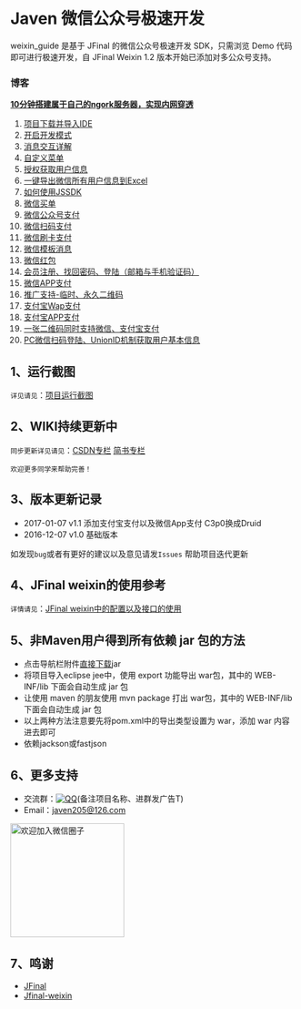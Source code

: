 # Javen 微信公众号极速开发
weixin_guide 是基于 JFinal 的微信公众号极速开发 SDK，只需浏览 Demo 代码即可进行极速开发，自 JFinal Weixin 1.2 版本开始已添加对多公众号支持。


### 博客

[**10分钟搭建属于自己的ngork服务器，实现内网穿透**](http://blog.csdn.net/zyw_java/article/details/70341106)

1. [项目下载并导入IDE](http://blog.csdn.net/zyw_java/article/details/61415051)
2. [开启开发模式](http://blog.csdn.net/zyw_java/article/details/61415205)
3. [消息交互详解](http://blog.csdn.net/zyw_java/article/details/61415102)
4. [自定义菜单](http://blog.csdn.net/zyw_java/article/details/61415114)
5. [授权获取用户信息](http://blog.csdn.net/zyw_java/article/details/61415123)
6. [一键导出微信所有用户信息到Excel](http://blog.csdn.net/zyw_java/article/details/61415146)
7. [如何使用JSSDK](http://blog.csdn.net/zyw_java/article/details/61415170)
8. [微信买单](http://blog.csdn.net/zyw_java/article/details/61415182)
9. [微信公众号支付](http://blog.csdn.net/zyw_java/article/details/54023968)
10. [微信扫码支付](http://blog.csdn.net/zyw_java/article/details/54024162)
11. [微信刷卡支付](http://blog.csdn.net/zyw_java/article/details/54024198)
12. [微信模板消息](http://blog.csdn.net/zyw_java/article/details/61415200)
13. [微信红包](http://blog.csdn.net/zyw_java/article/details/54024211)
14. [会员注册、找回密码、登陆（邮箱与手机验证码）](http://www.jianshu.com/p/61440e181e00)
15. [微信APP支付](http://blog.csdn.net/zyw_java/article/details/54024232)
16. [推广支持-临时、永久二维码](http://blog.csdn.net/zyw_java/article/details/54024672)
17. [支付宝Wap支付](http://www.jianshu.com/p/7656de831a2c)
18. [支付宝APP支付](http://www.jianshu.com/p/3d91248aea4b)
19. [一张二维码同时支持微信、支付宝支付](http://blog.csdn.net/zyw_java/article/details/54630880)
20. [PC微信扫码登陆、UnionID机制获取用户基本信息](http://blog.csdn.net/zyw_java/article/details/55001080)
 
## 1、运行截图
`详见请见`：[项目运行截图](http://git.oschina.net/javen205/weixin_guide/wikis/%E8%BF%90%E8%A1%8C%E6%95%88%E6%9E%9C%E5%9B%BE)

## 2、WIKI持续更新中
`同步更新详见请见`：[CSDN专栏](http://blog.csdn.net/column/details/14826.html)  [简书专栏](http://www.jianshu.com/c/967739deb3e9)

`欢迎更多同学来帮助完善！`

## 3、版本更新记录
- 2017-01-07 v1.1 
    添加支付宝支付以及微信App支付 
    C3p0换成Druid
- 2016-12-07 v1.0 基础版本


如发现`bug`或者有更好的建议以及意见请发`Issues` 帮助项目迭代更新

## 4、JFinal weixin的使用参考
`详情请见`：[JFinal weixin中的配置以及接口的使用](http://git.oschina.net/jfinal/jfinal-weixin/wikis/home)

## 5、非Maven用户得到所有依赖 jar 包的方法
- 点击导航栏附件[直接下载](http://git.oschina.net/javen205/weixin_guide/attach_files)jar
- 将项目导入eclipse jee中，使用 export 功能导出 war包，其中的 WEB-INF/lib 下面会自动生成 jar 包
- 让使用 maven 的朋友使用 mvn package 打出 war包，其中的 WEB-INF/lib 下面会自动生成 jar 包
- 以上两种方法注意要先将pom.xml中的导出类型设置为 war，添加 <packaging>war</packaging> 内容进去即可
- 依赖jackson或fastjson



## 6、更多支持
- 交流群：[![QQ](http://pub.idqqimg.com/wpa/images/group.png)](https://jq.qq.com/?_wv=1027&k=47koFFR)(备注项目名称、进群发广告T)
- Email：javen205@126.com

<img src="http://i1.piimg.com/4851/0aa3b5318deec2b6.jpg" width = "200" alt="欢迎加入微信圈子" align=center />



## 7、鸣谢

- [JFinal](http://git.oschina.net/jfinal/jfinal)
- [Jfinal-weixin](http://git.oschina.net/jfinal/jfinal-weixin)



